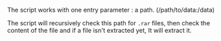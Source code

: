 The script works with one entry parameter : a path. (/path/to/data:/data)

The script will recursively check this path for `.rar` files, then check the content of the file and if a file isn't extracted yet, It will extract it.
